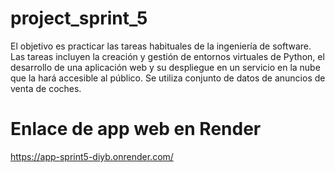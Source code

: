 # project_sprint_5
El objetivo es practicar las tareas habituales de la ingeniería de software. Las tareas incluyen la creación y gestión de entornos virtuales de Python, el desarrollo de una aplicación web y su despliegue en un servicio en la nube que la hará accesible al público. Se utiliza conjunto de datos de anuncios de venta de coches.

# Enlace de app web en Render
https://app-sprint5-diyb.onrender.com/
